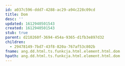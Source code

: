 ```yaml
---
id: a037c596-ddd7-4288-ac29-a94c228c09cd
title: Dom
desc: ''
updated: 1612940501543
created: 1612940501543
stub: true
parent: d210260f-3694-454a-9365-d1fb3e897d32
children:
  - 29478149-7bd7-43f8-820a-767af53c802b
fname: ang.dd.html.ts.funkcja.html.element.html.dom
hpath: ang.dd.html.ts.funkcja.html.element.html.dom
---
```




